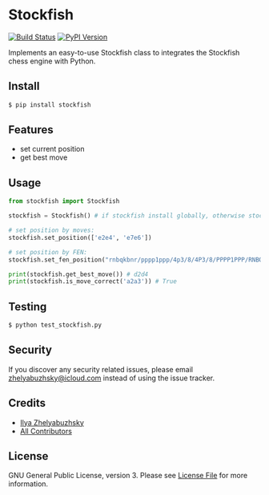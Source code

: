 # Stockfish
[![Build Status](https://travis-ci.org/zhelyabuzhsky/stockfish.svg?branch=master)](https://travis-ci.org/zhelyabuzhsky/stockfish) [![PyPI Version](https://img.shields.io/pypi/v/stockfish.svg)](https://pypi.python.org/pypi/stockfish)

Implements an easy-to-use Stockfish class to integrates the Stockfish chess engine with Python.

## Install

```bash
$ pip install stockfish
```

## Features
- set current position
- get best move

## Usage

```python
from stockfish import Stockfish

stockfish = Stockfish() # if stockfish install globally, otherwise stockfish = Stockfish('/Users/zhelyabuzhsky/Work/stockfish/stockfish-9-64')

# set position by moves:
stockfish.set_position(['e2e4', 'e7e6'])

# set position by FEN:
stockfish.set_fen_position("rnbqkbnr/pppp1ppp/4p3/8/4P3/8/PPPP1PPP/RNBQKBNR w KQkq - 0 2")

print(stockfish.get_best_move()) # d2d4
print(stockfish.is_move_correct('a2a3')) # True
```

## Testing

```bash
$ python test_stockfish.py
```

## Security
If you discover any security related issues, please email zhelyabuzhsky@icloud.com instead of using the issue tracker.

## Credits
- [Ilya Zhelyabuzhsky](https://github.com/zhelyabuzhsky)
- [All Contributors](../../contributors)

## License
GNU General Public License, version 3. Please see [License File](LICENSE) for more information.
